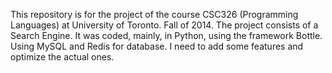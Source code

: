 This repository is for the project of the course CSC326 (Programming Languages) at University of Toronto. Fall of 2014.
The project consists of a Search Engine. It was coded, mainly, in Python, using the framework Bottle. Using MySQL and Redis for database.
I need to add some features and optimize the actual ones.
